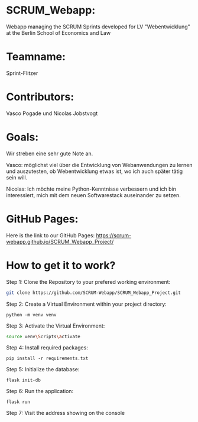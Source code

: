 # SCRUM_Webapp:
Webapp managing the SCRUM Sprints developed for LV "Webentwicklung" at the Berlin School of Economics and Law

# Teamname:
Sprint-Flitzer

# Contributors: 
Vasco Pogade und Nicolas Jobstvogt

# Goals: 
Wir streben eine sehr gute Note an.
<p>Vasco: möglichst viel über die Entwicklung von Webanwendungen zu lernen und auszutesten, ob Webentwicklung etwas ist, wo ich auch später tätig sein will.</p>
<p>Nicolas: Ich möchte meine Python-Kenntnisse verbessern und ich bin interessiert, mich mit dem neuen Softwarestack auseinander zu setzen.</p>

# GitHub Pages:  
Here is the link to our GitHub Pages: https://scrum-webapp.github.io/SCRUM_Webapp_Project/

# How to get it to work?

Step 1: Clone the Repository to your prefered working environment:
```bash
git clone https://github.com/SCRUM-Webapp/SCRUM_Webapp_Project.git
```
Step 2: Create a Virtual Environment within your project directory:
```
python -m venv venv
```
Step 3: Activate the Virtual Environment:
```bash
source venv\Scripts\activate
```
Step 4: Install required packages:
```
pip install -r requirements.txt
```
Step 5: Initialize the database:
```
flask init-db
```
Step 6: Run the application:
```
flask run
```
Step 7: Visit the address showing on the console